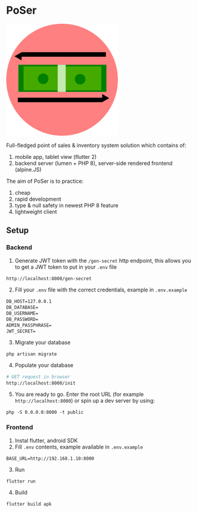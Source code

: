 # PoSer

<img src="/logo.png" width="300" />

Full-fledged point of sales & inventory system solution which contains of:

1. mobile app, tablet view (flutter 2)
2. backend server (lumen + PHP 8), server-side rendered frontend (alpine.JS)

The aim of PoSer is to practice:

1. cheap
2. rapid development
3. type & null safety in newest PHP 8 feature
4. lightweight client

## Setup

### Backend

1. Generate JWT token with the `/gen-secret` http endpoint, this allows you to get a JWT token to put in your `.env` file

```
http://localhost:8000/gen-secret
```

2. Fill your `.env` file with the correct credentials, example in `.env.example`

```
DB_HOST=127.0.0.1
DB_DATABASE=
DB_USERNAME=
DB_PASSWORD=
ADMIN_PASSPHRASE=
JWT_SECRET=
```

3. Migrate your database

```
php artisan migrate
```

4. Populate your database

```sh
# GET request in browser
http://localhost:8000/init
```

5. You are ready to go. Enter the root URL (for example `http://localhost:8000`) or spin up a dev server by using:

```
php -S 0.0.0.0:8000 -t public
```

### Frontend

1. Instal flutter, android SDK
2. Fill `.env` contents, example available in `.env.example`

```
BASE_URL=http://192.168.1.10:8000
```

3. Run

```
flutter run
```

4. Build

```
flutter build apk
```
